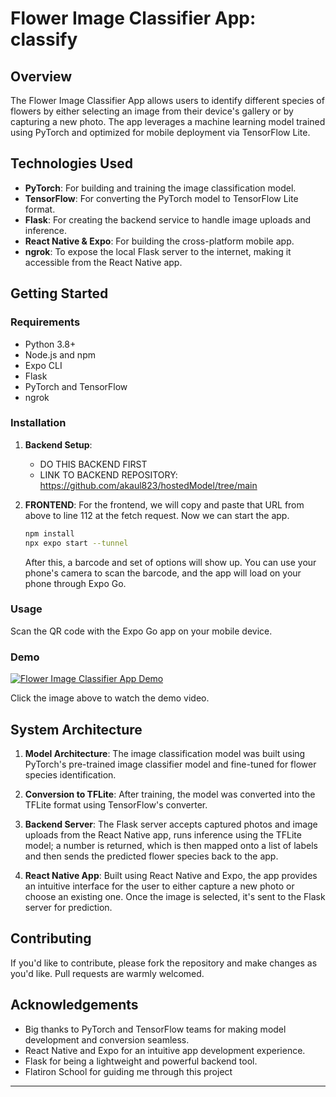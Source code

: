 # Flower Image Classifier App: classify
## Overview

The Flower Image Classifier App allows users to identify different species of flowers by either selecting an image from their device's gallery or by capturing a new photo. The app leverages a machine learning model trained using PyTorch and optimized for mobile deployment via TensorFlow Lite.

## Technologies Used

- **PyTorch**: For building and training the image classification model.
- **TensorFlow**: For converting the PyTorch model to TensorFlow Lite format.
- **Flask**: For creating the backend service to handle image uploads and inference.
- **React Native & Expo**: For building the cross-platform mobile app.
- **ngrok**: To expose the local Flask server to the internet, making it accessible from the React Native app.

## Getting Started

### Requirements

- Python 3.8+
- Node.js and npm
- Expo CLI
- Flask
- PyTorch and TensorFlow
- ngrok

### Installation

1. **Backend Setup**:
   - DO THIS BACKEND FIRST
   - LINK TO BACKEND REPOSITORY: https://github.com/akaul823/hostedModel/tree/main

3. **FRONTEND**:
   For the frontend, we will copy and paste that URL from above to line 112 at the fetch request. Now we can start the app.
    ```bash
    npm install
    npx expo start --tunnel
    ```
    After this, a barcode and set of options will show up. You can use your phone's camera to scan the barcode, and the app will load on your phone through Expo Go.

### Usage
Scan the QR code with the Expo Go app on your mobile device.

### Demo

[![Flower Image Classifier App Demo](http://img.youtube.com/vi/v2DMubJlMyU/0.jpg)](https://youtu.be/v2DMubJlMyU?feature=shared)

Click the image above to watch the demo video.

## System Architecture

1. **Model Architecture**: The image classification model was built using PyTorch's pre-trained image classifier model and fine-tuned for flower species identification.

2. **Conversion to TFLite**: After training, the model was converted into the TFLite format using TensorFlow's converter.

3. **Backend Server**: The Flask server accepts captured photos and image uploads from the React Native app, runs inference using the TFLite model; a number is returned, which is then mapped onto a list of labels and then sends the predicted flower species back to the app.

4. **React Native App**: Built using React Native and Expo, the app provides an intuitive interface for the user to either capture a new photo or choose an existing one. Once the image is selected, it's sent to the Flask server for prediction. 

## Contributing

If you'd like to contribute, please fork the repository and make changes as you'd like. Pull requests are warmly welcomed.

## Acknowledgements

- Big thanks to PyTorch and TensorFlow teams for making model development and conversion seamless.
- React Native and Expo for an intuitive app development experience.
- Flask for being a lightweight and powerful backend tool.
- Flatiron School for guiding me through this project

---
